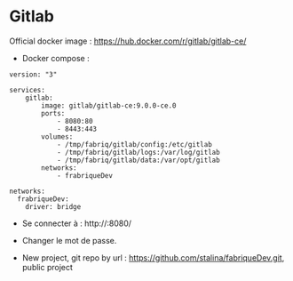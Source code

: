 Gitlab
============

Official docker image : https://hub.docker.com/r/gitlab/gitlab-ce/


* Docker compose :
```
version: "3"

services:
    gitlab:
        image: gitlab/gitlab-ce:9.0.0-ce.0
        ports:
            - 8080:80
            - 8443:443
        volumes:
            - /tmp/fabriq/gitlab/config:/etc/gitlab 
            - /tmp/fabriq/gitlab/logs:/var/log/gitlab 
            - /tmp/fabriq/gitlab/data:/var/opt/gitlab 
        networks:
            - frabriqueDev  

networks:
  frabriqueDev:
    driver: bridge
```

* Se connecter à :
http://<IP>:8080/

* Changer le mot de passe.
* New project, git repo by url : https://github.com/stalina/fabriqueDev.git, public project
